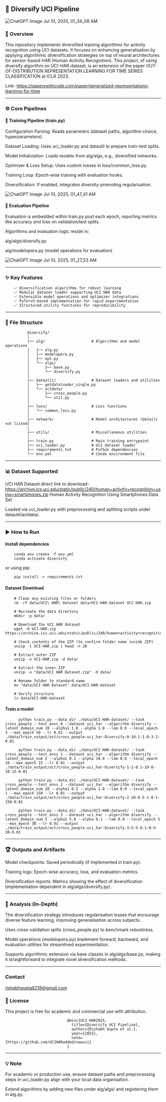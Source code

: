 ## 📝 Diversify UCI Pipeline

![ChatGPT Image Jul 10, 2025, 01_34_08 AM](https://github.com/user-attachments/assets/8761758c-fcda-4ff5-a0aa-4eda19a1bd1f)


### 📌 Overview
This repository implements diversified training algorithms for activity recognition using UCI datasets. It focuses on enhancing generalisation by applying algorithmic diversification strategies on top of neural architectures for sensor-based HAR (Human Activity Recognition).
This project, of using diversify algorithm on UCI-HAR dataset, is an extension of the paper OUT-OF-DISTRIBUTION REPRESENTATION LEARNING FOR TIME SERIES CLASSIFICATION at ICLR 2023.

Link- https://paperswithcode.com/paper/generalized-representations-learning-for-time

---

### ⚙️ Core Pipelines

#### 🔧 Training Pipeline (train.py)

Configuration Parsing: Reads parameters (dataset paths, algorithm choice, hyperparameters).

Dataset Loading: Uses uci_loader.py and datautil to prepare train-test splits.

Model Initialization: Loads models from alg/algs, e.g., diversified networks.

Optimizer & Loss Setup: Uses custom losses in loss/common_loss.py.

Training Loop: Epoch-wise training with evaluation hooks.

Diversification: If enabled, integrates diversity-promoting regularisation.

![ChatGPT Image Jul 10, 2025, 01_47_41 AM](https://github.com/user-attachments/assets/2c2f55e7-73b7-4578-82fb-963a811a02da)



#### 🧪 Evaluation Pipeline
Evaluation is embedded within train.py post each epoch, reporting metrics like accuracy and loss on validation/test splits.

Algorithms and evaluation logic reside in:

alg/algs/diversify.py

alg/modelopera.py (model operations for evaluation)

![ChatGPT Image Jul 10, 2025, 01_27_53 AM](https://github.com/user-attachments/assets/18dda3d1-c7ad-4c76-bbaf-1fec5e3f5bdb)


---

### ✨ Key Features
        ✅ Diversification algorithms for robust learning
        ✅ Modular dataset loader supporting UCI HAR data
        ✅ Extensible model operations and optimizer integrations
        ✅ PyTorch-based implementation for rapid experimentation
        ✅ Structured utility functions for reproducibility

---

### 📁 File Structure

              diversify/
              │
              ├── alg/                     # Algorithms and model operations
              │   ├── alg.py
              │   ├── modelopera.py
              │   ├── opt.py
              │   └── algs/
              │       ├── base.py
              │       └── diversify.py
              │
              ├── datautil/                # Dataset loaders and utilities
              │   ├── getdataloader_single.py
              │   └── actdata/
              │       ├── cross_people.py
              │       └── util.py
              │
              ├── loss/                    # Loss functions
              │   └── common_loss.py
              │
              ├── network/                 # Model architectures (details not listed)
              │
              ├── utils/                   # Miscellaneous utilities
              │
              ├── train.py                 # Main training entrypoint
              ├── uci_loader.py            # UCI dataset loader
              ├── requirements.txt         # Python dependencies
              └── env.yml                  # Conda environment file

---

### 📊 Dataset Supported
UCI HAR Dataset
direct link to download- https://archive.ics.uci.edu/static/public/240/human+activity+recognition+using+smartphones.zip
Human Activity Recognition Using Smartphones Data Set

Loaded via uci_loader.py with preprocessing and splitting scripts under datautil/actdata/.

---

### ▶️ How to Run

#### Install dependencies


        conda env create -f env.yml
        conda activate diversify
or using pip:

        pip install -r requirements.txt

#### Dataset Download

        # Clean any existing files or folders
        rm -rf data/UCI\ HAR\ Dataset data/UCI-HAR-dataset UCI-HAR.zip
        
        # Recreate the data directory
        mkdir -p data/
        
        # Download the UCI HAR dataset
        wget -O UCI-HAR.zip https://archive.ics.uci.edu/static/public/240/human+activity+recognition+using+smartphones.zip
        
        # Check contents of the ZIP (to confirm folder name inside ZIP)
        unzip -l UCI-HAR.zip | head -n 20
        
        # Extract outer ZIP
        unzip -o UCI-HAR.zip -d data/
        
        # Extract the inner ZIP
        unzip -o "data/UCI HAR Dataset.zip" -d data/
        
        # Rename folder to standard name
        mv "data/UCI HAR Dataset" data/UCI-HAR-dataset
        
        # Verify structure
        ls data/UCI-HAR-dataset
        
#### Train a model

          python train.py --data_dir ./data/UCI-HAR-dataset/ --task cross_people --test_envs 0 --dataset uci_har --algorithm diversify --latent_domain_num 10 --alpha1 1.0 --alpha 1.0 --lam 0.0 --local_epoch 3 --max_epoch 50 --lr 0.01 --output ./data/train_output/act/cross_people-uci_har-Diversify-0-10-1-1-0-3-2-0.01
          
          python train.py --data_dir ./data/UCI-HAR-dataset/ --task cross_people --test_envs 1 --dataset uci_har --algorithm diversify --latent_domain_num 2 --alpha1 0.1 --alpha 10.0 --lam 0.0 --local_epoch 10 --max_epoch 15 --lr 0.01 --output ./data/train_output/act/cross_people-uci_har-Diversify-1-2-0.1-10-0-10-15-0.01
          
          python train.py --data_dir ./data/UCI-HAR-dataset/ --task cross_people --test_envs 2 --dataset uci_har --algorithm diversify --latent_domain_num 20 --alpha1 0.5 --alpha 1.0 --lam 0.0 --local_epoch 1 --max_epoch 150 --lr 0.01 --output ./data/train_output/act/cross_people-uci_har-Diversify-2-20-0.5-1-0-1-150-0.01
          
          python train.py --data_dir ./data/UCI-HAR-dataset/ --task cross_people --test_envs 3 --dataset uci_har --algorithm diversify --latent_domain_num 5 --alpha1 5.0 --alpha 0.1 --lam 0.0 --local_epoch 5 --max_epoch 30 --lr 0.01 --output ./data/train_output/act/cross_people-uci_har-Diversify-3-5-5-0.1-0-5-30-0.01

---

### 🏆 Outputs and Artifacts

Model checkpoints: Saved periodically (if implemented in train.py).

Training logs: Epoch-wise accuracy, loss, and evaluation metrics.

Diversification reports: Metrics showing the effect of diversification (implementation dependent in alg/algs/diversify.py).

---

### 🔬 Analysis (In-Depth)
The diversification strategy introduces regularisation losses that encourage diverse feature learning, improving generalisation across subjects.

Uses cross-validation splits (cross_people.py) to benchmark robustness.

Model operations (modelopera.py) implement forward, backward, and evaluation utilities for streamlined experimentation.

Supports algorithmic extension via base classes in alg/algs/base.py, making it straightforward to integrate novel diversification methods.



---
### Contact

rishabhgupta8218@gmail.com

### 📝 License
This project is free for academic and commercial use with attribution.

                                @misc{UCI-HAR2025,
                                  title={Diversify UCI Pipeline},
                                  author={Rishabh Gupta et al.},
                                  year={2025},
                                  note={https://github.com/UCIHARadded/newuci}
                                }

---

### 💡 Note
For academic or production use, ensure dataset paths and preprocessing steps in uci_loader.py align with your local data organisation.

Extend algorithms by adding new files under alg/algs/ and registering them in alg.py.
